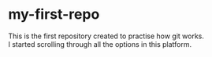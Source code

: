 # my-first-repo
This is the first repository created to practise how git works.<br>
I started scrolling through all the options in this platform.
